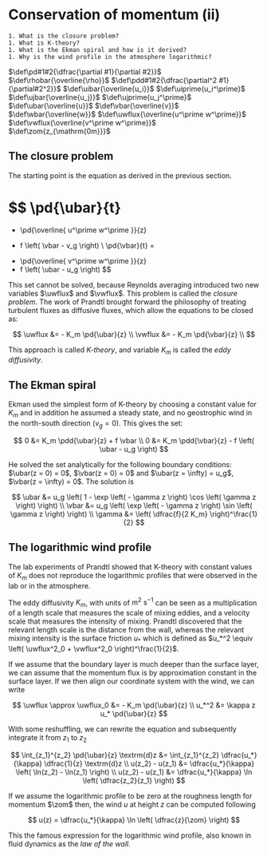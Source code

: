 # Conservation of momentum (ii)

```{admonition} Questions to be answered
1. What is the closure problem?
1. What is K-theory?
1. What is the Ekman spiral and how is it derived?
1. Why is the wind profile in the atmosphere logarithmic?
```

$\def\pd#1#2{\dfrac{\partial #1}{\partial #2}}$
$\def\rhobar{\overline{\rho}}$
$\def\pdd#1#2{\dfrac{\partial^2 #1}{\partial#2^2}}$
$\def\uibar{\overline{u_i}}$
$\def\uiprime{u_i^\prime}$
$\def\ujbar{\overline{u_j}}$
$\def\ujprime{u_j^\prime}$
$\def\ubar{\overline{u}}$
$\def\vbar{\overline{v}}$
$\def\wbar{\overline{w}}$
$\def\uwflux{\overline{u^\prime w^\prime}}$
$\def\vwflux{\overline{v^\prime w^\prime}}$
$\def\zom{z_{\mathrm{0m}}}$

## The closure problem
The starting point is the equation as derived in the previous section.

$$
  \pd{\ubar}{t}
=
- \pd{\overline{ u^\prime w^\prime }}{z}
+ f \left( \vbar - v_g \right) \\
  \pd{\vbar}{t}
=
- \pd{\overline{ v^\prime w^\prime }}{z}
- f \left( \ubar - u_g \right)
$$

This set cannot be solved, because Reynolds averaging introduced two new variables $\uwflux$ and $\vwflux$.
This problem is called the _closure problem_.
The work of Prandtl brought forward the philosophy of treating turbulent fluxes as diffusive fluxes, which allow the equations to be closed as:

$$
\uwflux &= - K_m \pd{\ubar}{z} \\
\vwflux &= - K_m \pd{\vbar}{z} \\
$$

This approach is called *K-theory*, and variable $K_m$ is called the *eddy diffusivity*.

## The Ekman spiral
Ekman used the simplest form of K-theory by choosing a constant value for $K_m$ and in addition he assumed a steady state, and no geostrophic wind in the north-south direction ($v_g = 0$). This gives the set:

$$
0 &= K_m \pdd{\ubar}{z} + f \vbar \\
0 &= K_m \pdd{\vbar}{z} - f \left( \ubar - u_g \right)
$$

He solved the set analytically for the following boundary conditions: $\ubar(z = 0) = 0$, $\vbar(z = 0) = 0$ and $\ubar(z = \infty) = u_g$, $\vbar(z = \infty) = 0$.
The solution is

$$
\ubar &= u_g \left( 1 - \exp \left( - \gamma z \right) \cos \left( \gamma z \right) \right) \\
\vbar &= u_g \left(     \exp \left( - \gamma z \right) \sin \left( \gamma z \right) \right) \\
\gamma &= \left( \dfrac{f}{2 K_m} \right)^\frac{1}{2}
$$


## The logarithmic wind profile
The lab experiments of Prandtl showed that K-theory with constant values of $K_m$ does not reproduce the logarithmic profiles that were observed in the lab or in the atmosphere.

The eddy diffusivity $K_m$, with units of $\mathrm{m^2\ s^{-1}}$ can be seen as a multiplication of a length scale that measures the scale of mixing eddies, and a velocity scale that measures the intensity of mixing.
Prandtl discovered that the relevant length scale is the distance from the wall, whereas the relevant mixing intensity is the surface friction $u_*$ which is defined as $u_*^2 \equiv \left( \uwflux^2_0 + \vwflux^2_0 \right)^\frac{1}{2}$.

If we assume that the boundary layer is much deeper than the surface layer, we can assume that the momentum flux is by approximation constant in the surface layer. If we then align our coordinate system with the wind, we can write

$$
\uwflux \approx \uwflux_0 &= - K_m \pd{\ubar}{z} \\
                u_*^2     &= \kappa z u_* \pd{\ubar}{z}
$$

With some reshuffling, we can rewrite the equation and subsequently integrate it from $z_1$ to $z_2$

$$ 
\int_{z_1}^{z_2} \pd{\ubar}{z} \textrm{d}z &= \int_{z_1}^{z_2} \dfrac{u_*}{\kappa} \dfrac{1}{z} \textrm{d}z \\
u(z_2) - u(z_1) &= \dfrac{u_*}{\kappa} \left( \ln(z_2) - \ln(z_1) \right) \\
u(z_2) - u(z_1) &= \dfrac{u_*}{\kappa} \ln \left( \dfrac{z_2}{z_1} \right)
$$

If we assume the logarithmic profile to be zero at the roughness length for momentum $\zom$ then, the wind $u$ at height $z$ can be computed following

$$ 
u(z) = \dfrac{u_*}{\kappa} \ln \left( \dfrac{z}{\zom} \right)
$$

This the famous expression for the logarithmic wind profile, also known in fluid dynamics as the *law of the wall*.
